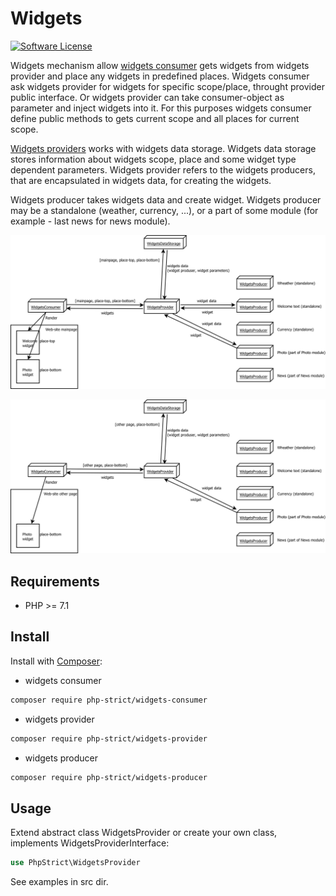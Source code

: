 # Widgets

[![Software License][ico-license]](LICENSE.txt)

Widgets mechanism allow [widgets consumer](https://github.com/php-strict/widgets-consumer) 
gets widgets from widgets provider and place any widgets in predefined places. 
Widgets consumer ask widgets provider for widgets for specific scope/place, 
throught provider public interface. Or widgets provider can take consumer-object 
as parameter and inject widgets into it. For this purposes widgets consumer 
define public methods to gets current scope and all places for current scope.

[Widgets providers](https://github.com/php-strict/widgets-provider)
works with widgets data storage. Widgets data storage 
stores information about widgets scope, place and some widget type 
dependent parameters. Widgets provider refers to the widgets producers, 
that are encapsulated in widgets data, for creating the widgets.

Widgets producer takes widgets data and create widget. Widgets 
producer may be a standalone (weather, currency, ...), or a part of 
some module (for example - last news for news module).

![Widgets on web-site mainpage](https://raw.githubusercontent.com/php-strict/widgets/master/img/workflow.svg?sanitize=true)

![Widgets on web-site other page](https://raw.githubusercontent.com/php-strict/widgets/master/img/workflow2.svg?sanitize=true)

## Requirements

*   PHP >= 7.1

## Install

Install with [Composer](http://getcomposer.org):

*   widgets consumer
    
```bash
composer require php-strict/widgets-consumer
```

*   widgets provider
    
```bash
composer require php-strict/widgets-provider
```

*   widgets producer
    
```bash
composer require php-strict/widgets-producer
```

## Usage

Extend abstract class WidgetsProvider or create your own class, implements WidgetsProviderInterface:

```php
use PhpStrict\WidgetsProvider
```

See examples in src dir.

[ico-license]: https://img.shields.io/badge/license-GPL-brightgreen.svg?style=flat-square
